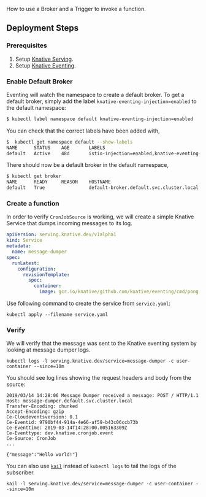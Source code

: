 How to use a Broker and a Trigger to invoke a function.

## Deployment Steps

### Prerequisites

1. Setup [Knative Serving](../../../serving).
1. Setup [Knative Eventing](../../../eventing).

### Enable Default Broker

Eventing will watch the namespace to create a default broker. To get a default
broker, simply add the label `knative-eventing-injection=enabled` to the default
namespace:

```bash
$ kubectl label namespace default knative-eventing-injection=enabled
```

You can check that the correct labels have been added with,

```bash
$  kubectl get namespace default --show-labels
NAME      STATUS    AGE       LABELS
default   Active    48d       istio-injection=enabled,knative-eventing-injection=enabled
```

There should now be a default broker in the default namespace,

```bash
$ kubectl get broker
NAME      READY     REASON    HOSTNAME
default   True                default-broker.default.svc.cluster.local
```

### Create a function

In order to verify `CronJobSource` is working, we will create a simple Knative
Service that dumps incoming messages to its log.

```yaml
apiVersion: serving.knative.dev/v1alpha1
kind: Service
metadata:
  name: message-dumper
spec:
  runLatest:
    configuration:
      revisionTemplate:
        spec:
          container:
            image: gcr.io/knative/github.com/knative/eventing/cmd/pong
```

Use following command to create the service from `service.yaml`:

```shell
kubectl apply --filename service.yaml
```


### Verify

We will verify that the message was sent to the Knative eventing system by
looking at message dumper logs.

```shell
kubectl logs -l serving.knative.dev/service=message-dumper -c user-container --since=10m
```

You should see log lines showing the request headers and body from the source:

```
2019/03/14 14:28:06 Message Dumper received a message: POST / HTTP/1.1
Host: message-dumper.default.svc.cluster.local
Transfer-Encoding: chunked
Accept-Encoding: gzip
Ce-Cloudeventsversion: 0.1
Ce-Eventid: 9790bf44-914a-4e66-af59-b43c06ccb73b
Ce-Eventtime: 2019-03-14T14:28:00.005163309Z
Ce-Eventtype: dev.knative.cronjob.event
Ce-Source: CronJob
...

{"message":"Hello world!"}
```

You can also use [`kail`](https://github.com/boz/kail) instead of `kubectl logs`
to tail the logs of the subscriber.

```shell
kail -l serving.knative.dev/service=message-dumper -c user-container --since=10m
```
